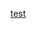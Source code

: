 [test](http://bigdata-mindstorms.github.io/d3-playground/#https://bigdata-mindstorms.github.io/d3-playground/ontouchstart/2016/02/09/draggable.js)
